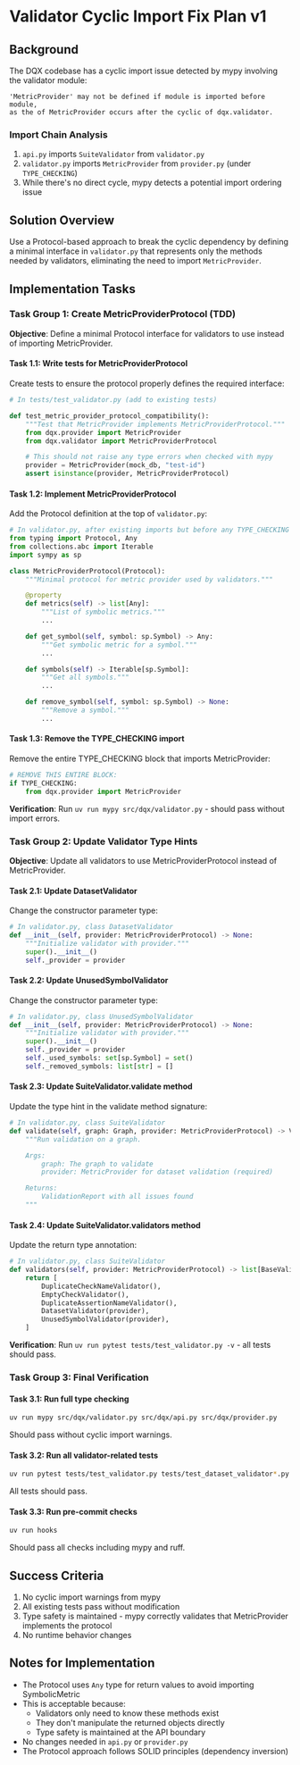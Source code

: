# Validator Cyclic Import Fix Plan v1

## Background

The DQX codebase has a cyclic import issue detected by mypy involving the validator module:

```
'MetricProvider' may not be defined if module is imported before module,
as the of MetricProvider occurs after the cyclic of dqx.validator.
```

### Import Chain Analysis
1. `api.py` imports `SuiteValidator` from `validator.py`
2. `validator.py` imports `MetricProvider` from `provider.py` (under `TYPE_CHECKING`)
3. While there's no direct cycle, mypy detects a potential import ordering issue

## Solution Overview

Use a Protocol-based approach to break the cyclic dependency by defining a minimal interface in `validator.py` that represents only the methods needed by validators, eliminating the need to import `MetricProvider`.

## Implementation Tasks

### Task Group 1: Create MetricProviderProtocol (TDD)

**Objective**: Define a minimal Protocol interface for validators to use instead of importing MetricProvider.

#### Task 1.1: Write tests for MetricProviderProtocol
Create tests to ensure the protocol properly defines the required interface:

```python
# In tests/test_validator.py (add to existing tests)

def test_metric_provider_protocol_compatibility():
    """Test that MetricProvider implements MetricProviderProtocol."""
    from dqx.provider import MetricProvider
    from dqx.validator import MetricProviderProtocol

    # This should not raise any type errors when checked with mypy
    provider = MetricProvider(mock_db, "test-id")
    assert isinstance(provider, MetricProviderProtocol)
```

#### Task 1.2: Implement MetricProviderProtocol
Add the Protocol definition at the top of `validator.py`:

```python
# In validator.py, after existing imports but before any TYPE_CHECKING block
from typing import Protocol, Any
from collections.abc import Iterable
import sympy as sp

class MetricProviderProtocol(Protocol):
    """Minimal protocol for metric provider used by validators."""

    @property
    def metrics(self) -> list[Any]:
        """List of symbolic metrics."""
        ...

    def get_symbol(self, symbol: sp.Symbol) -> Any:
        """Get symbolic metric for a symbol."""
        ...

    def symbols(self) -> Iterable[sp.Symbol]:
        """Get all symbols."""
        ...

    def remove_symbol(self, symbol: sp.Symbol) -> None:
        """Remove a symbol."""
        ...
```

#### Task 1.3: Remove the TYPE_CHECKING import
Remove the entire TYPE_CHECKING block that imports MetricProvider:

```python
# REMOVE THIS ENTIRE BLOCK:
if TYPE_CHECKING:
    from dqx.provider import MetricProvider
```

**Verification**: Run `uv run mypy src/dqx/validator.py` - should pass without import errors.

### Task Group 2: Update Validator Type Hints

**Objective**: Update all validators to use MetricProviderProtocol instead of MetricProvider.

#### Task 2.1: Update DatasetValidator
Change the constructor parameter type:

```python
# In validator.py, class DatasetValidator
def __init__(self, provider: MetricProviderProtocol) -> None:
    """Initialize validator with provider."""
    super().__init__()
    self._provider = provider
```

#### Task 2.2: Update UnusedSymbolValidator
Change the constructor parameter type:

```python
# In validator.py, class UnusedSymbolValidator
def __init__(self, provider: MetricProviderProtocol) -> None:
    """Initialize validator with provider."""
    super().__init__()
    self._provider = provider
    self._used_symbols: set[sp.Symbol] = set()
    self._removed_symbols: list[str] = []
```

#### Task 2.3: Update SuiteValidator.validate method
Update the type hint in the validate method signature:

```python
# In validator.py, class SuiteValidator
def validate(self, graph: Graph, provider: MetricProviderProtocol) -> ValidationReport:
    """Run validation on a graph.

    Args:
        graph: The graph to validate
        provider: MetricProvider for dataset validation (required)

    Returns:
        ValidationReport with all issues found
    """
```

#### Task 2.4: Update SuiteValidator.validators method
Update the return type annotation:

```python
# In validator.py, class SuiteValidator
def validators(self, provider: MetricProviderProtocol) -> list[BaseValidator]:
    return [
        DuplicateCheckNameValidator(),
        EmptyCheckValidator(),
        DuplicateAssertionNameValidator(),
        DatasetValidator(provider),
        UnusedSymbolValidator(provider),
    ]
```

**Verification**: Run `uv run pytest tests/test_validator.py -v` - all tests should pass.

### Task Group 3: Final Verification

#### Task 3.1: Run full type checking
```bash
uv run mypy src/dqx/validator.py src/dqx/api.py src/dqx/provider.py
```
Should pass without cyclic import warnings.

#### Task 3.2: Run all validator-related tests
```bash
uv run pytest tests/test_validator.py tests/test_dataset_validator*.py -v
```
All tests should pass.

#### Task 3.3: Run pre-commit checks
```bash
uv run hooks
```
Should pass all checks including mypy and ruff.

## Success Criteria

1. No cyclic import warnings from mypy
2. All existing tests pass without modification
3. Type safety is maintained - mypy correctly validates that MetricProvider implements the protocol
4. No runtime behavior changes

## Notes for Implementation

- The Protocol uses `Any` type for return values to avoid importing SymbolicMetric
- This is acceptable because:
  - Validators only need to know these methods exist
  - They don't manipulate the returned objects directly
  - Type safety is maintained at the API boundary
- No changes needed in `api.py` or `provider.py`
- The Protocol approach follows SOLID principles (dependency inversion)
